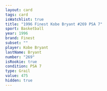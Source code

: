 ```yaml
---
layout: card
tags: card
isWatchlist: true
title: "1996 Finest Kobe Bryant #269 PSA 7"
sport: Basketball
year: 1996
brand: Finest
subset: ""
player: Kobe Bryant
lastName: Bryant
number: "269"
isRookie: true
condition: PSA 7
type: Grail
value: 475
hidden: true
---
```

